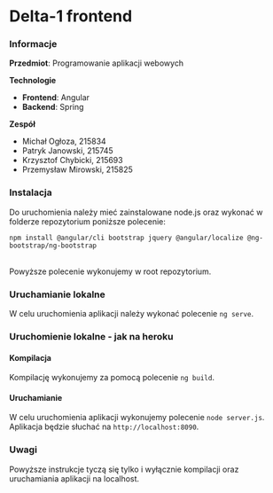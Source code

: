 # Delta-1 frontend

### Informacje
**Przedmiot**: Programowanie aplikacji webowych

**Technologie**
* **Frontend**: Angular<br>
* **Backend**: Spring

**Zespół**
* Michał Ogłoza, 215834<br>
* Patryk Janowski, 215745<br>
* Krzysztof Chybicki, 215693<br>
* Przemysław Mirowski, 215825

### Instalacja
Do uruchomienia należy mieć zainstalowane node.js oraz wykonać w folderze repozytorium poniższe polecenie:
```
npm install @angular/cli bootstrap jquery @angular/localize @ng-bootstrap/ng-bootstrap
```

<br>
Powyższe polecenie wykonujemy w root repozytorium.

### Uruchamianie lokalne
W celu uruchomienia aplikacji należy wykonać polecenie `ng serve`.

### Uruchomienie lokalne - jak na heroku
#### Kompilacja
Kompilację wykonujemy za pomocą polecenie `ng build`.

#### Uruchamianie
W celu uruchomienia aplikacji wykonujemy polecenie `node server.js`. Aplikacja będzie słuchać na `http://localhost:8090`.

### Uwagi
Powyższe instrukcje tyczą się tylko i wyłącznie kompilacji oraz uruchamiania aplikacji na localhost.